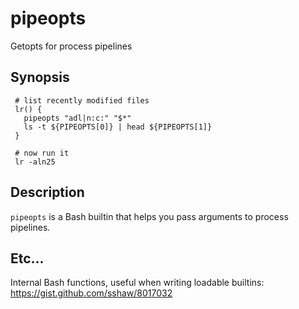 # pipeopts

Getopts for process pipelines

## Synopsis

     # list recently modified files 
     lr() {
	   pipeopts "adl|n:c:" "$*"
       ls -t ${PIPEOPTS[0]} | head ${PIPEOPTS[1]}
     }

     # now run it
     lr -aln25

## Description

`pipeopts` is a Bash builtin that helps you pass arguments to process pipelines.

<!-- For those not wanting to dick around with building a Bash builtin (or for those not using Bash)
 there is `pipeopts.pl` -->

## Etc...

Internal Bash functions, useful when writing loadable builtins: https://gist.github.com/sshaw/8017032




